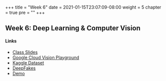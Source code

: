 +++
title = "Week 6"
date = 2021-01-15T23:07:09-08:00
weight = 5
chapter = true
pre = "<b></b>"
+++

## Week 6: Deep Learning & Computer Vision

#### Links
  - [Class Slides](https://docs.google.com/presentation/d/1ygzXLjbZxqpVxqgtJVJq5L2NDqWd6ucRcSdaAipgaAw/edit#slide=id.g35f391192_00)
  - [Google Cloud Vision Playground](https://cloud.google.com/vision/docs/drag-and-drop)
  - [Kaggle Dataset](https://www.kaggle.com/ciplab/real-and-fake-face-detection)
  - [DeepFakes](https://www.youtube.com/watch?v=C8FO0P2a3dA)
  - [Demo]()
